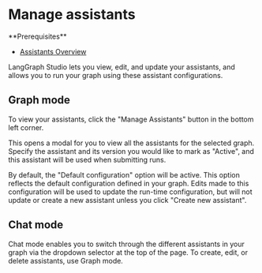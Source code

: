 # Manage assistants

<Info>
  **Prerequisites**

  * [Assistants Overview](https://langchain-ai.github.io/langgraph/concepts/assistants/)
</Info>

LangGraph Studio lets you view, edit, and update your assistants, and allows you to run your graph using these assistant configurations.

## Graph mode

To view your assistants, click the "Manage Assistants" button in the bottom left corner.

This opens a modal for you to view all the assistants for the selected graph. Specify the assistant and its version you would like to mark as "Active", and this assistant will be used when submitting runs.

By default, the "Default configuration" option will be active. This option reflects the default configuration defined in your graph. Edits made to this configuration will be used to update the run-time configuration, but will not update or create a new assistant unless you click "Create new assistant".

## Chat mode

Chat mode enables you to switch through the different assistants in your graph via the dropdown selector at the top of the page. To create, edit, or delete assistants, use Graph mode.